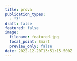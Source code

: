 ```yaml
---
title: prova
publication_types:
  - "3"
draft: false
featured: false
image:
  filename: featured.jpg
  focal_point: Smart
  preview_only: false
date: 2022-12-20T13:51:15.500Z
---
```

